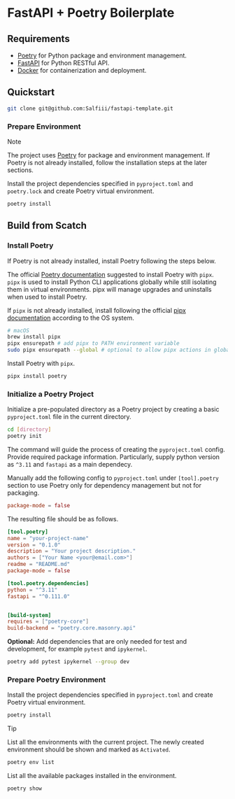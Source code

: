 # FastAPI + Poetry Boilerplate

## Requirements

- [Poetry](https://python-poetry.org/) for Python package and environment management.
- [FastAPI](https://fastapi.tiangolo.com/) for Python RESTful API.
- [Docker](https://www.docker.com/) for containerization and deployment.

## Quickstart

```sh
git clone git@github.com:Salfiii/fastapi-template.git
```

### Prepare Environment

> [!NOTE]
>
> The project uses [Poetry](https://python-poetry.org/) for package and environment management. If Poetry is not already installed, follow the installation steps at the later sections.

Install the project dependencies specified in `pyproject.toml` and `poetry.lock` and create Poetry virtual environment. 

```sh
poetry install
```

## Build from Scatch

### Install Poetry

If Poetry is not already installed, install Poetry following the steps below.


The official [Poetry documentation](https://python-poetry.org/docs/) suggested to install Poetry with `pipx`. `pipx` is used to install Python CLI applications globally while still isolating them in virtual environments. pipx will manage upgrades and uninstalls when used to install Poetry.

If `pipx` is not already installed, install following the official [pipx documentation](https://pipx.pypa.io/stable/installation/) according to the OS system.

```sh
# macOS
brew install pipx
pipx ensurepath # add pipx to PATH environment variable
sudo pipx ensurepath --global # optional to allow pipx actions in global scope
```

Install Poetry with `pipx`.

```sh
pipx install poetry
```

### Initialize a Poetry Project

Initialize a pre-populated directory as a Poetry project by creating a basic `pyproject.toml` file in the current directory.

```sh
cd [directory]
poetry init
```

The command will guide the process of creating the `pyproject.toml` config. Provide required package information. Particularly, supply python version as `^3.11` and `fastapi` as a main dependecy. 

Manually add the following config to `pyproject.toml` under `[tool].poetry` section to use Poetry only for dependency management but not for packaging.

```toml
package-mode = false
```

The resulting file should be as follows.

```toml
[tool.poetry]
name = "your-project-name"
version = "0.1.0"
description = "Your project description."
authors = ["Your Name <your@email.com>"]
readme = "README.md"
package-mode = false

[tool.poetry.dependencies]
python = "^3.11"
fastapi = "^0.111.0"


[build-system]
requires = ["poetry-core"]
build-backend = "poetry.core.masonry.api"
```

**Optional:** Add dependencies that are only needed for test and development, for example `pytest` and `ipykernel`.

```sh
poetry add pytest ipykernel --group dev
```

### Prepare Poetry Environment

Install the project dependencies specified in `pyproject.toml` and create Poetry virtual environment.

```sh
poetry install
```

> [!TIP]
> List all the environments with the current project. The newly created environment should be shown and marked as `Activated`.
> 
> ```sh
> poetry env list
> ```
>
> List all the available packages installed in the environment.
> 
> ```sh
> poetry show
> ```


